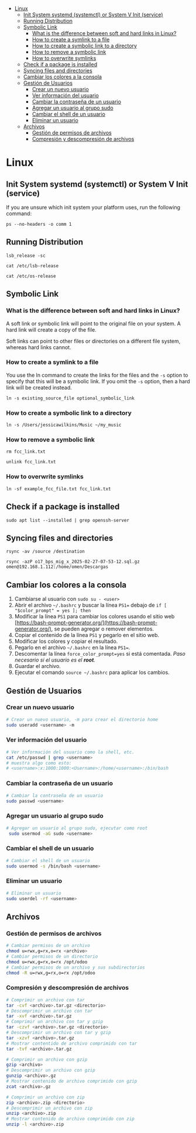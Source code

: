 <!-- TOC -->
* [Linux](#linux)
  * [Init System  systemd (systemctl) or System V Init (service)](#init-system--systemd-systemctl-or-system-v-init-service)
  * [Running Distribution](#running-distribution)
  * [Symbolic Link](#symbolic-link)
    * [What is the difference between soft and hard links in Linux?](#what-is-the-difference-between-soft-and-hard-links-in-linux)
    * [How to create a symlink to a file](#how-to-create-a-symlink-to-a-file)
    * [How to create a symbolic link to a directory](#how-to-create-a-symbolic-link-to-a-directory)
    * [How to remove a symbolic link](#how-to-remove-a-symbolic-link)
    * [How to overwrite symlinks](#how-to-overwrite-symlinks)
  * [Check if a package is installed](#check-if-a-package-is-installed)
  * [Syncing files and directories](#syncing-files-and-directories)
  * [Cambiar los colores a la consola](#cambiar-los-colores-a-la-consola)
  * [Gestión de Usuarios](#gestión-de-usuarios)
    * [Crear un nuevo usuario](#crear-un-nuevo-usuario)
    * [Ver información del usuario](#ver-información-del-usuario)
    * [Cambiar la contraseña de un usuario](#cambiar-la-contraseña-de-un-usuario)
    * [Agregar un usuario al grupo sudo](#agregar-un-usuario-al-grupo-sudo)
    * [Cambiar el shell de un usuario](#cambiar-el-shell-de-un-usuario)
    * [Eliminar un usuario](#eliminar-un-usuario)
  * [Archivos](#archivos)
    * [Gestión de permisos de archivos](#gestión-de-permisos-de-archivos)
    * [Compresión y descompresión de archivos](#compresión-y-descompresión-de-archivos)
<!-- TOC -->

# Linux

## Init System  systemd (systemctl) or System V Init (service)

If you are unsure which init system your platform uses, run the following command:

`ps --no-headers -o comm 1`

## Running Distribution

`lsb_release -sc`

`cat /etc/lsb-release`

`cat /etc/os-release`

## Symbolic Link

### What is the difference between soft and hard links in Linux?

A soft link or symbolic link will point to the original file on your system. A hard link will create a copy of the file.

Soft links can point to other files or directories on a different file system, whereas hard links cannot.

### How to create a symlink to a file

You use the ln command to create the links for the files and the `-s` option to specify that this will be a symbolic link. If you omit the `-s`
option, then a hard link will be created instead.

`ln -s existing_source_file optional_symbolic_link`

### How to create a symbolic link to a directory

`ln -s /Users/jessicawilkins/Music ~/my_music`

### How to remove a symbolic link

`rm fcc_link.txt`

`unlink fcc_link.txt`

### How to overwrite symlinks

`ln -sf example_fcc_file.txt fcc_link.txt`

## Check if a package is installed
`sudo apt list --installed | grep openssh-server`

## Syncing files and directories
`rsync -av /source /destination`

`rsync -azP o17_bps_mig_x_2025-02-27-07-53-12.sql.gz omen@192.168.1.112:/home/omen/Descargas`

## Cambiar los colores a la consola
1. Cambiarse al usuario con `sudo su - <user>`
2. Abrir el archivo `~/.bashrc` y buscar la línea `PS1=` debajo de `if [ "$color_prompt" = yes ]; then`
3. Modificar la línea `PS1` para cambiar los colores usando el sitio web [https://bash-prompt-generator.org/](https://bash-prompt-generator.org/), se pueden agregar o remover elementos.
4. Copiar el contenido de la línea `PS1` y pegarlo en el sitio web.
5. Modificar los colores y copiar el resultado.
6. Pegarlo en el archivo `~/.bashrc` en la línea `PS1=`.
7. Descomentar la línea `force_color_prompt=yes` si está comentada. _Paso necesario si el usuario es el **root**._
8. Guardar el archivo.
9. Ejecutar el comando `source ~/.bashrc` para aplicar los cambios.

## Gestión de Usuarios

### Crear un nuevo usuario
```bash
# Crear un nuevo usuario, -m para crear el directorio home
sudo useradd <username> -m
```

### Ver información del usuario
```bash
# Ver información del usuario como la shell, etc.
cat /etc/passwd | grep <username>
# muestra algo como esto:
# <username>:x:1000:1000:<Username>:/home/<username>:/bin/bash
````

### Cambiar la contraseña de un usuario
```bash
# Cambiar la contraseña de un usuario
sudo passwd <username>
```

### Agregar un usuario al grupo sudo
```bash 
# Agregar un usuario al grupo sudo, ejecutar como root
 sudo usermod -aG sudo <username>
```


### Cambiar el shell de un usuario
```bash
# Cambiar el shell de un usuario
sudo usermod -s /bin/bash <username>
```

### Eliminar un usuario
```bash
# Eliminar un usuario
sudo userdel -rf <username>
```

## Archivos

### Gestión de permisos de archivos
```bash
# Cambiar permisos de un archivo
chmod u=rwx,g=rx,o=rx <archivo>
# Cambiar permisos de un directorio
chmod u=rwx,g=rx,o=rx /opt/odoo
# Cambiar permisos de un archivo y sus subdirectorios
chmod -R u=rwx,g=rx,o=rx /opt/odoo
```

### Compresión y descompresión de archivos
```bash
# Comprimir un archivo con tar 
tar -cvf <archivo>.tar.gz <directorio>
# Descomprimir un archivo con tar
tar -xvf <archivo>.tar.gz
# Comprimir un archivo con tar y gzip
tar -czvf <archivo>.tar.gz <directorio>
# Descomprimir un archivo con tar y gzip
tar -xzvf <archivo>.tar.gz
# Mostrar contentido de archivo comprimido con tar
tar -tvf <archivo>.tar.gz

# Comprimir un archivo con gzip
gzip <archivo>
# Descomprimir un archivo con gzip
gunzip <archivo>.gz
# Mostrar contenido de archivo comprimido con gzip
zcat <archivo>.gz

# Comprimir un archivo con zip
zip <archivo>.zip <directorio>
# Descomprimir un archivo con zip
unzip <archivo>.zip
# Mostrar contenido de archivo comprimido con zip
unzip -l <archivo>.zip
```